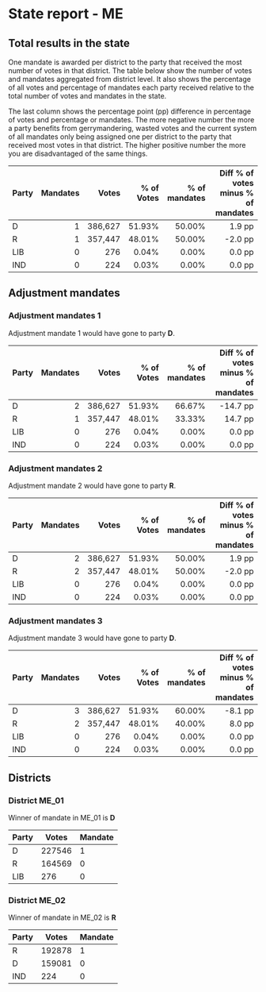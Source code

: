 # State report - ME

## Total results in the state

One mandate is awarded per district to the party that received the most number of votes in that district. The table below show the number of votes and mandates aggregated from district level. It also shows the percentage of  all votes and percentage of mandates each party received relative to the total number of votes and mandates in the state.

The last column shows the percentage point (pp) difference in percentage of votes and percentage or mandates. The more negative number the more a party benefits from gerrymandering, wasted votes and the current system of all mandates only being assigned one per district to the party that received most votes in that district. The higher positive number the more you are disadvantaged of the same things.

| Party | Mandates | Votes | % of Votes |  % of mandates | Diff % of votes minus % of mandates |
|---|--:|--:|--:|--:|--:|
|D|1|386,627|51.93%|50.00%|1.9 pp|
|R|1|357,447|48.01%|50.00%|-2.0 pp|
|LIB|0|276|0.04%|0.00%|0.0 pp|
|IND|0|224|0.03%|0.00%|0.0 pp|

## Adjustment mandates

### Adjustment mandates 1

Adjustment mandate 1 would have gone to party **D**.

| Party | Mandates | Votes | % of Votes |  % of mandates | Diff % of votes minus % of mandates |
|---|--:|--:|--:|--:|--:|
|D|2|386,627|51.93%|66.67%|-14.7 pp|
|R|1|357,447|48.01%|33.33%|14.7 pp|
|LIB|0|276|0.04%|0.00%|0.0 pp|
|IND|0|224|0.03%|0.00%|0.0 pp|

### Adjustment mandates 2

Adjustment mandate 2 would have gone to party **R**.

| Party | Mandates | Votes | % of Votes |  % of mandates | Diff % of votes minus % of mandates |
|---|--:|--:|--:|--:|--:|
|D|2|386,627|51.93%|50.00%|1.9 pp|
|R|2|357,447|48.01%|50.00%|-2.0 pp|
|LIB|0|276|0.04%|0.00%|0.0 pp|
|IND|0|224|0.03%|0.00%|0.0 pp|

### Adjustment mandates 3

Adjustment mandate 3 would have gone to party **D**.

| Party | Mandates | Votes | % of Votes |  % of mandates | Diff % of votes minus % of mandates |
|---|--:|--:|--:|--:|--:|
|D|3|386,627|51.93%|60.00%|-8.1 pp|
|R|2|357,447|48.01%|40.00%|8.0 pp|
|LIB|0|276|0.04%|0.00%|0.0 pp|
|IND|0|224|0.03%|0.00%|0.0 pp|


## Districts


### District ME_01
Winner of mandate in ME_01 is **D**

| Party | Votes | Mandate |
|---|---|---|
|D|227546|1
|R|164569|0
|LIB|276|0

### District ME_02
Winner of mandate in ME_02 is **R**

| Party | Votes | Mandate |
|---|---|---|
|R|192878|1
|D|159081|0
|IND|224|0
